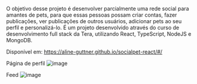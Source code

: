 O objetivo desse projeto é desenvolver parcialmente uma rede social para amantes de pets, para que essas pessoas possam criar contas, fazer publicações, ver publicações de outros usuários, adicionar pets ao seu perfil e personalizá-lo. É um projeto desenvolvido através do curso de desenvolvimento full stack da Tera, utilizando React, TypeScript, NodeJS e MongoDB. 

Disponível em: https://aline-guttner.github.io/socialpet-react/#/

Página de perfil
![image](https://user-images.githubusercontent.com/101731779/196576034-fad40273-0fd8-48e1-a151-e0e6ff6eeade.png)

Feed
![image](https://user-images.githubusercontent.com/101731779/196576093-bc518bd8-84e8-4466-ba88-132353d7fc38.png)

